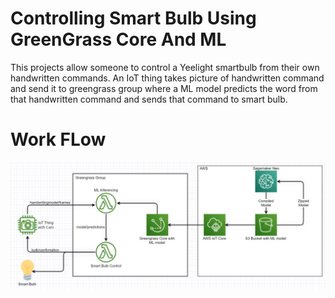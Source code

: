 # Controlling Smart Bulb Using GreenGrass Core And ML
This projects allow someone to control a Yeelight smartbulb from their own handwritten commands. An IoT thing takes picture of handwritten command and send it to greengrass group where a ML model predicts the word from that handwritten command and sends that command to smart bulb.

# Work FLow
![Screenshot](workflow.jpeg)
